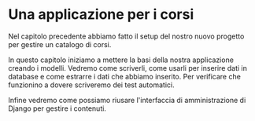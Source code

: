 # Una applicazione per i corsi

Nel capitolo precedente abbiamo fatto il setup del nostro nuovo progetto per gestire un catalogo di
corsi.

In questo capitolo iniziamo a mettere la basi della nostra applicazione creando i modelli. Vedremo
come scriverli, come usarli per inserire dati in database e come estrarre i dati che abbiamo inserito.
Per verificare che funzionino a dovere scriveremo dei test automatici.

Infine vedremo come possiamo riusare l'interfaccia di amministrazione di Django per gestire i contenuti.
